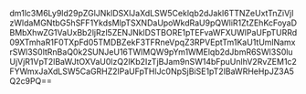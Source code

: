 dm1lc3M6Ly9ld29pZGlJNklDSXlJaXdLSW5Ceklqb2dJakl6TTNZeUxtTnZiVjlzWldaMGNtbG5hSFF1YkdsMlpTSXNDaUpoWkdRaU9pQWliR1ZtZEhKcFoyaDBMbXhwZG1VaUxBb2ljRzl5ZENJNklDSTBORE1pTEFvaWFXUWlPaUFpTURRd09XTmhaR1F0TXpFd05TMDBZekF3TFRneVpqZ3RPVEptTm1KaU1tUmlNamxrSWl3S0ltRnBaQ0k2SUNJeU16TWlMQW9pYm1WMElqb2dJbmR6SWl3S0luUjVjR1VpT2lBaWJtOXVaU0lzQ2lKb2IzTjBJam9nSW14bFpuUnlhV2RvZEM1c2FYWmxJaXdLSW5CaGRHZ2lPaUFpTHlJc0NpSjBiSE1pT2lBaWRHeHpJZ3A5Q2c9PQ==
